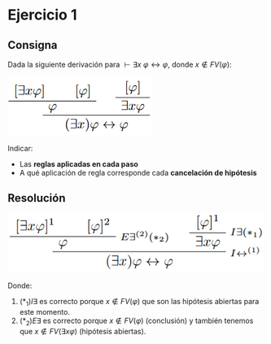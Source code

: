 # Ejercicio 1

## Consigna

Dada la siguiente derivación para $\vdash \exists x\ \varphi \leftrightarrow \varphi$, donde $x \not\in FV(\varphi)$:

![Figura 1](../images/ej1fig1.png)

Indicar:
- Las **reglas aplicadas en cada paso**
- A qué aplicación de regla corresponde cada **cancelación de hipótesis**

## Resolución

![Figura 1](../images/ej1fig2.png)

Donde:

1. $(*_1)I\exists$ es correcto porque $x\notin FV(\varphi)$ que son las hipótesis abiertas para este momento.
2. $(*_2)E\exists$ es correcto porque $x\notin FV(\varphi)$ (conclusión) y también tenemos que $x\notin FV(\exists x \varphi)$ (hipótesis abiertas).

